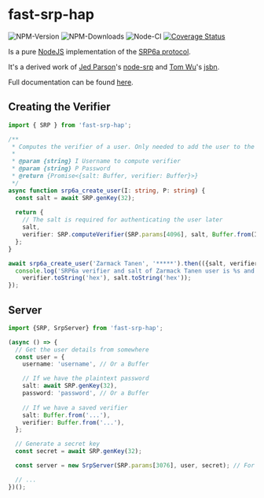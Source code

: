 fast-srp-hap
===

![NPM-Version](https://badgen.net/npm/v/fast-srp-hap)
![NPM-Downloads](https://badgen.net/npm/dt/fast-srp-hap)
![Node-CI](https://github.com/homebridge/fast-srp/workflows/Node-CI/badge.svg)
[![Coverage Status](https://coveralls.io/repos/github/homebridge/fast-srp/badge.svg?branch=master)](https://coveralls.io/github/homebridge/fast-srp?branch=master)

Is a pure [NodeJS](https://nodejs.org/) implementation of the [SRP6a protocol](http://srp.stanford.edu/).

It's a derived work of [Jed Parson](http://jedparsons.com/)'s [node-srp](https://github.com/jedp/node-srp) and [Tom Wu](http://www-cs-students.stanford.edu/~tjw/)'s [jsbn](http://www-cs-students.stanford.edu/~tjw/jsbn/).

Full documentation can be found [here](https://developers.homebridge.io/fast-srp/globals.html).

Creating the Verifier
---

```ts
import { SRP } from 'fast-srp-hap';

/**
 * Computes the verifier of a user. Only needed to add the user to the auth system.
 *
 * @param {string} I Username to compute verifier
 * @param {string} P Password
 * @return {Promise<{salt: Buffer, verifier: Buffer}>}
 */
async function srp6a_create_user(I: string, P: string) {
  const salt = await SRP.genKey(32);
  
  return {
    // The salt is required for authenticating the user later
    salt,
    verifier: SRP.computeVerifier(SRP.params[4096], salt, Buffer.from(I), Buffer.from(P)),
  };
}

await srp6a_create_user('Zarmack Tanen', '*****').then(({salt, verifier}) => {
  console.log('SRP6a verifier and salt of Zarmack Tanen user is %s and %s',
    verifier.toString('hex'), salt.toString('hex'));
});
```

Server
---

```ts
import {SRP, SrpServer} from 'fast-srp-hap';

(async () => {
  // Get the user details from somewhere
  const user = {
    username: 'username', // Or a Buffer

    // If we have the plaintext password
    salt: await SRP.genKey(32),
    password: 'password', // Or a Buffer
    
    // If we have a saved verifier
    salt: Buffer.from('...'),
    verifier: Buffer.from('...'),
  };

  // Generate a secret key
  const secret = await SRP.genKey(32);

  const server = new SrpServer(SRP.params[3076], user, secret); // For Apple SRP use params.hap

  // ...
})();
```
